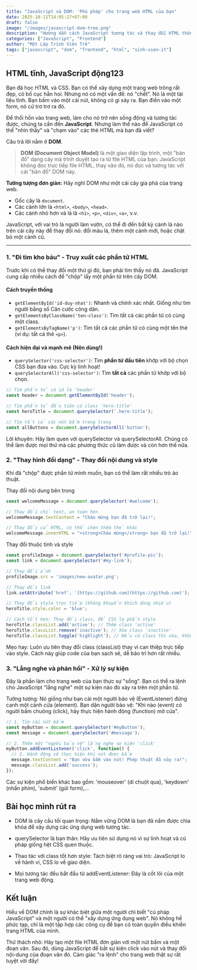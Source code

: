 ```yaml
---
title: "JavaScript và DOM: 'Phù phép' cho trang web HTML của bạn"
date: 2025-10-11T14:05:27+07:00
draft: false
image: "/images/javascript-dom-tree.png"
description: "Hướng dẫn cách JavaScript tương tác và thay đổi HTML thông qua DOM. Học cách truy xuất, thay đổi phần tử và xử lý sự kiện click một cách dễ hiểu."
categories: ["JavaScript", "Frontend"]
author: "Một Lập Trình Viên Trẻ"
tags: ["javascript", "dom", "frontend", "html", "sinh-vien-it"]
---
```


## HTML tĩnh, JavaScript động123

Bạn đã học HTML và CSS. Bạn có thể xây dựng một trang web trông rất đẹp, có bố cục hẳn hoi. Nhưng nó có một vấn đề: nó "chết". Nó là một tài liệu tĩnh. Bạn bấm vào một cái nút, không có gì xảy ra. Bạn điền vào một form, nó cứ trơ trơ ra đó.

Để thổi hồn vào trang web, làm cho nó trở nên sống động và tương tác được, chúng ta cần đến **JavaScript**. Nhưng làm thế nào để JavaScript có thể "nhìn thấy" và "chạm vào" các thẻ HTML mà bạn đã viết?

Câu trả lời nằm ở **DOM**.

> **DOM (Document Object Model)** là một giao diện lập trình, một "bản đồ" dạng cây mà trình duyệt tạo ra từ file HTML của bạn. JavaScript không đọc trực tiếp file HTML, thay vào đó, nó đọc và tương tác với cái "bản đồ" DOM này.

**Tưởng tượng đơn giản:** Hãy nghĩ DOM như một cái cây gia phả của trang web.
-   Gốc cây là `document`.
-   Các cành lớn là `<html>`, `<body>`, `<head>`.
-   Các cành nhỏ hơn và lá là `<h1>`, `<p>`, `<div>`, `<a>`, v.v.

JavaScript, với vai trò là người làm vườn, có thể đi đến bất kỳ cành lá nào trên cái cây này để thay đổi nó: đổi màu lá, thêm một cành mới, hoặc chặt bỏ một cành cũ.



---

### 1. "Đi tìm kho báu" - Truy xuất các phần tử HTML

Trước khi có thể thay đổi một thứ gì đó, bạn phải tìm thấy nó đã. JavaScript cung cấp nhiều cách để "chộp" lấy một phần tử trên cây DOM.

#### Cách truyền thống
-   `getElementById('id-duy-nhat')`: Nhanh và chính xác nhất. Giống như tìm người bằng số Căn cước công dân.
-   `getElementsByClassName('ten-class')`: Tìm tất cả các phần tử có cùng một class.
-   `getElementsByTagName('p')`: Tìm tất cả các phần tử có cùng một tên thẻ (ví dụ: tất cả thẻ `<p>`).

#### Cách hiện đại và mạnh mẽ (Nên dùng!)
-   `querySelector('css-selector')`: Tìm **phần tử đầu tiên** khớp với bộ chọn CSS bạn đưa vào. Cực kỳ linh hoạt!
-   `querySelectorAll('css-selector')`: Tìm **tất cả** các phần tử khớp với bộ chọn.

```javascript
// Tìm phần tử có id là 'header'
const header = document.getElementById('header');

// Tìm phần tử đầu tiên có class 'hero-title'
const heroTitle = document.querySelector('.hero-title');

// Tìm tất cả các nút bấm trong trang
const allButtons = document.querySelectorAll('button');
```
Lời khuyên: Hãy làm quen với querySelector và querySelectorAll. Chúng có thể làm được mọi thứ mà các phương thức cũ làm được và còn hơn thế nữa.

### 2. "Thay hình đổi dạng" - Thay đổi nội dung và style
Khi đã "chộp" được phần tử mình muốn, bạn có thể làm rất nhiều trò ảo thuật.

Thay đổi nội dung bên trong
```javascript
const welcomeMessage = document.querySelector('#welcome');

// Thay đổi chỉ text, an toàn hơn
welcomeMessage.textContent = "Chào mừng bạn đã trở lại!"; 

// Thay đổi cả HTML, có thể chèn thêm thẻ khác
welcomeMessage.innerHTML = "<strong>Chào mừng</strong> bạn đã trở lại!";
```
Thay đổi thuộc tính và style
```javascript
const profileImage = document.querySelector('#profile-pic');
const link = document.querySelector('#my-link');

// Thay đổi ảnh
profileImage.src = 'images/new-avatar.png';

// Thay đổi link
link.setAttribute('href', '[https://github.com](https://github.com)');

// Thay đổi style trực tiếp (không khuyến khích dùng nhiều)
heroTitle.style.color = 'blue';

// Cách tốt hơn: Thay đổi class, để CSS lo phần style
heroTitle.classList.add('active'); // Thêm class 'active'
heroTitle.classList.remove('inactive'); // Xóa class 'inactive'
heroTitle.classList.toggle('highlight'); // Nếu có class thì xóa, không có thì thêm
```
Mẹo hay: Luôn ưu tiên thay đổi class (classList) thay vì can thiệp trực tiếp vào style. Cách này giúp code của bạn sạch sẽ, dễ bảo trì hơn rất nhiều.

### 3. "Lắng nghe và phản hồi" - Xử lý sự kiện
Đây là phần làm cho trang web của bạn thực sự "sống". Bạn có thể ra lệnh cho JavaScript "lắng nghe" một sự kiện nào đó xảy ra trên một phần tử.

Tưởng tượng: Nó giống như bạn cài một người bảo vệ (EventListener) đứng canh một cánh cửa (element). Bạn dặn người bảo vệ: "Khi nào (event) có người bấm chuông (click), hãy thực hiện hành động (function) mở cửa".
```javascript
// 1. Tìm cái nút bấm
const myButton = document.querySelector('#myButton');
const message = document.querySelector('#message');

// 2. Thêm một "người bảo vệ" lắng nghe sự kiện 'click'
myButton.addEventListener('click', function() {
  // 3. Hành động sẽ thực hiện khi nút được bấm
  message.textContent = "Bạn vừa bấm vào nút! Phép thuật đã xảy ra!";
  message.classList.add('success');
});
```
Các sự kiện phổ biến khác bao gồm: 'mouseover' (di chuột qua), 'keydown' (nhấn phím), 'submit' (gửi form),...

## Bài học mình rút ra
- DOM là cây cầu tối quan trọng: Nắm vững DOM là bạn đã nắm được chìa khóa để xây dựng các ứng dụng web tương tác.

- querySelector là bạn thân: Hãy ưu tiên sử dụng nó vì sự linh hoạt và cú pháp giống hệt CSS quen thuộc.

- Thao tác với class tốt hơn style: Tách biệt rõ ràng vai trò: JavaScript lo về hành vi, CSS lo về giao diện.

- Mọi tương tác đều bắt đầu từ addEventListener: Đây là cốt lõi của một trang web động.

## Kết luận
Hiểu về DOM chính là sự khác biệt giữa một người chỉ biết "cú pháp JavaScript" và một người có thể "xây dựng ứng dụng web". Nó không hề phức tạp, chỉ là một tập hợp các công cụ để bạn có toàn quyền điều khiển trang HTML của mình.

Thử thách nhỏ: Hãy tạo một file HTML đơn giản với một nút bấm và một đoạn văn. Sau đó, dùng JavaScript để bắt sự kiện click vào nút và thay đổi nội-dung của đoạn văn đó. Cảm giác "ra lệnh" cho trang web thật sự rất tuyệt vời đấy!
